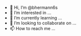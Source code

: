 - 👋 Hi, I’m @bhermann6s
- 👀 I’m interested in ...
- 🌱 I’m currently learning ...
- 💞️ I’m looking to collaborate on ...
- 📫 How to reach me ...

<!---
bhermann6s/bhermann6s is a ✨ special ✨ repository because its `README.md` (this file) appears on your GitHub profile.
You can click the Preview link to take a look at your changes.
--->
